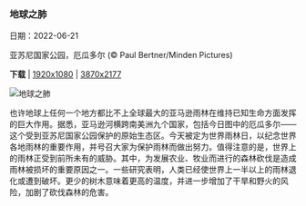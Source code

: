 ### 地球之肺

日期：2022-06-21

亚苏尼国家公园，厄瓜多尔 (© Paul Bertner/Minden Pictures)

**下载**  |  [1920x1080](https://cn.bing.com/th?id=OHR.AmazonianEcuador_ZH-CN9873999948_1920x1080.jpg)  |  [3870x2177](https://cn.bing.com/th?id=OHR.AmazonianEcuador_ZH-CN9873999948_UHD.jpg)

![地球之肺](https://cn.bing.com/th?id=OHR.AmazonianEcuador_ZH-CN9873999948_1920x1080.jpg "亚苏尼国家公园，厄瓜多尔 (© Paul Bertner/Minden Pictures)")

也许地球上任何一个地方都比不上全球最大的亚马逊雨林在维持已知生命方面发挥的巨大作用。据悉，亚马逊河横跨南美洲九个国家，包括今日图中的厄瓜多尔——这个受到亚苏尼国家公园保护的原始生态区。今天被定为世界雨林日，以纪念世界各地雨林的重要作用，并号召大家为保护雨林而做出努力。值得注意的是，世界上的雨林正受到前所未有的威胁。其中，为发展农业、牧业而进行的森林砍伐是造成雨林被损坏的重要原因之一。一些研究表明，人类已经使世界上一半以上的雨林退化或遭到破坏。更少的树木意味着更高的温度，并进一步增加了干旱和野火的风险，加剧了砍伐森林的危害。
